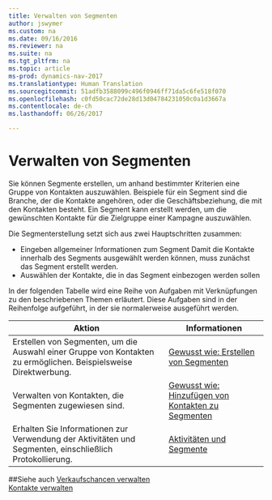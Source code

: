 ```yaml
---
title: Verwalten von Segmenten
author: jswymer
ms.custom: na
ms.date: 09/16/2016
ms.reviewer: na
ms.suite: na
ms.tgt_pltfrm: na
ms.topic: article
ms-prod: dynamics-nav-2017
ms.translationtype: Human Translation
ms.sourcegitcommit: 51adfb3588099c496f0946ff71da5c6fe518f070
ms.openlocfilehash: c0fd50cac72de28d13d04784231050c0a1d3667a
ms.contentlocale: de-ch
ms.lasthandoff: 06/26/2017

---
```

# <a name="manage-segments"></a>Verwalten von Segmenten
Sie können Segmente erstellen, um anhand bestimmter Kriterien eine Gruppe von Kontakten auszuwählen. Beispiele für ein Segment sind die Branche, der die Kontakte angehören, oder die Geschäftsbeziehung, die mit den Kontakten besteht. Ein Segment kann erstellt werden, um die gewünschten Kontakte für die Zielgruppe einer Kampagne auszuwählen.

Die Segmenterstellung setzt sich aus zwei Hauptschritten zusammen:

* Eingeben allgemeiner Informationen zum Segment Damit die Kontakte innerhalb des Segments ausgewählt werden können, muss zunächst das Segment erstellt werden.
* Auswählen der Kontakte, die in das Segment einbezogen werden sollen

In der folgenden Tabelle wird eine Reihe von Aufgaben mit Verknüpfungen zu den beschriebenen Themen erläutert. Diese Aufgaben sind in der Reihenfolge aufgeführt, in der sie normalerweise ausgeführt werden.

|Aktion |Informationen |
|---|----|
|Erstellen von Segmenten, um die Auswahl einer Gruppe von Kontakten zu ermöglichen. Beispielsweise Direktwerbung.|[Gewusst wie: Erstellen von Segmenten](marketing-how-create-segment.md)|
|Verwalten von Kontakten, die Segmenten zugewiesen sind.|[Gewusst wie: Hinzufügen von Kontakten zu Segmenten](marketing-add-contact-segment.md)|
|Erhalten Sie Informationen zur Verwendung der Aktivitäten und Segmenten, einschließlich Protokollierung.|[Aktivitäten und Segmente](marketing-interaction-segments.md)|

##<a name="see-also"></a>Siehe auch
[Verkaufschancen verwalten](marketing-manage-sales-opportunities.md)  
[Kontakte verwalten](marketing-contacts.md)

